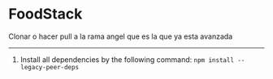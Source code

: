 # FoodStack
Clonar o hacer pull a la rama angel que es la que ya esta avanzada 

---
1. Install all dependencies by the following command:
`npm install --legacy-peer-deps`

